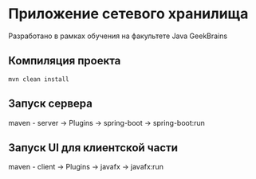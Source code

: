 # Приложение сетевого хранилища
Разработано в рамках обучения на факультете Java GeekBrains

## Компиляция проекта
`mvn clean install`

## Запуск сервера
maven - server -> Plugins -> spring-boot -> spring-boot:run

## Запуск UI для клиентской части
maven - client -> Plugins -> javafx -> javafx:run
